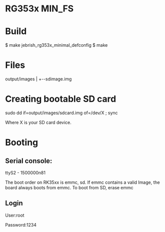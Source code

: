# RG353x MIN_FS

# Build

  $ make jebrish_rg353x_minimal_defconfig
  $ make

# Files

output/images
|
+--sdimage.img


# Creating bootable SD card

sudo dd if=output/images/sdcard.img of=/dev/X ; sync

Where X is your SD card device.

# Booting

## Serial console:

ttyS2 - 1500000n81

The boot order on RK35xx is emmc, sd. If emmc contains a valid Image, the board
always boots from emmc. To boot from SD, erase emmc 

## Login

User:root

Password:1234
